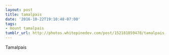 ```yaml
---
layout: post
title: tamalpais
date: '2016-10-22T19:10:48-07:00'
tags:
- mount tamalpais
tumblr_url: http://photos.whitepinedev.com/post/152181859478/tamalpais
---
```

Tamalpais
